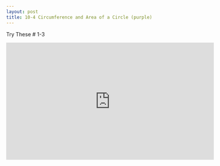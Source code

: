 ```yaml
---
layout: post
title: 10-4 Circumference and Area of a Circle (purple)
---
```

Try These # 1-3
<iframe width="560" height="315" src="https://www.youtube.com/embed/EVTrurUa5-8" frameborder="0" allowfullscreen></iframe>
